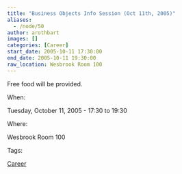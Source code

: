 ```yaml
---
title: "Business Objects Info Session (Oct 11th, 2005)"
aliases:
  - /node/50
author: arothbart
images: []
categories: [Career]
start_date: 2005-10-11 17:30:00
end_date: 2005-10-11 19:30:00
raw_location: Wesbrook Room 100
---
```


Free food will be provided.

When:

Tuesday, October 11, 2005 - 17:30 to 19:30

Where:

Wesbrook Room 100

Tags:

[Career](/career)
